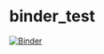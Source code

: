 # binder_test

[![Binder](https://mybinder.org/badge_logo.svg)](https://mybinder.org/v2/gh/atatarata/binder_test/HEAD?filepath=nbinteract_test.ipynb)
